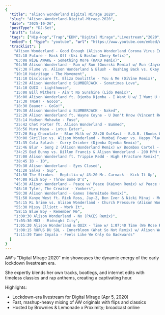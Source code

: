 ```yaml
---
{
  "title": "alison wonderland Digital Mirage 2020",
  "slug": "Alison-Wonderland-Digital-Mirage-2020",
  "date": "2025-10-26",
  "postType": "DJ-Set",
  "draft": false,
  "tags": ["Hip-Hop","Trap","EDM","Digital Mirage","Livestream","2020","Brownies & Lemonade","Proximity","Covid-Set"],
  "embed": { "type": "youtube", "url": "https://www.youtube.com/embed/watch?v=Wa5Is8Soj_g" },
  "tracklist": [
    "Alison Wonderland - Good Enough (Alison Wonderland Corona Virus Intro)",
    "02:18 Future - Mask Off (Uki & Boston Chery Refix)",
    "03:08 WiDE AWAKE - Something More (KAKU Remix)",
    "04:50 Alison Wonderland - Run w/ Run (Gourski Remix) w/ Run (Jayceeoh & B-Sides Remix) w/ Jackal - Christ Person, Woman God",
    "07:30 Flume vs. Alison Wonderland & Blush - Rushing Back vs. Okay (Alison Wonderland Edit)",
    "10:10 Hairitage - The Movement",
    "11:10 Disclosure ft. Eliza Doolittle - You & Me (DiVine Remix)",
    "12:20 Alison Wonderland x SLUMBERJACK - Sometimes Love",
    "14:10 QUIX - Lighthouse",
    "15:00 Bill Withers - Ain't No Sunshine (Lido Remix)",
    "16:00 Alison Wonderland ft. Djemba Djemba - I Want U w/ I Want U (GANZ Flip)",
    "17:30 TNGHT - Goooo",
    "18:30 Baauer - GoGo!",
    "19:30 Alison Wonderland x SLUMBERJACK - Naked",
    "22:20 Alison Wonderland ft. Wayne Coyne - U Don't Know (Vincent Remix) w/ 24:33 U Don't Know (Moss Flip)",
    "25:14 Hudson Mohawke - Fuse",
    "25:42 Chet Porter ft. Alison Wonderland - Bummed",
    "26:56 Mura Masa - Lotus Eater",
    "27:20 Big Chocolate - Blue Milk w/ 28:20 OutKast - B.O.B. (Bombs Over Baghdad)",
    "30:00 Skrillex vs. Alison Wonderland - Mumbai Power vs. Happy Place (Alison Wonderland Edit)",
    "31:35 Cola Splash - Curry Drinker (Djemba Djemba Remix)",
    "32:46 Blur - Song 2 (Alison Wonderland Remix) w/ Boombox Cartel - Jefe (Marx Flip) w/ Moksi - The Dopest (Cesqeaux Remix / Boombox Cartel Flip) w/ Bandlez - Space Bubblez",
    "34:25 Bad Bunny vs. Dillon Francis & Alison Wonderland - 200 MPH vs. Lost My Mind (Cazes Bootleg) w/ Lost My Mind (WILDLYF Remix)",
    "37:00 Alison Wonderland ft. Trippie Redd - High (Fracture Remix)",
    "38:45 ID - ID",
    "39:30 Alison Wonderland - Eyes Closed",
    "41:20 Salva - Sup",
    "41:50 The Strokes - Reptilia w/ 43:20 Mr. Carmack - Kick It Up",
    "44:00 Rich Boy - Throw Some D's",
    "45:30 Alison Wonderland - Peace w/ Peace (Kaivon Remix) w/ Peace (QUIX Remix) w/ Peace (HOLLY Remix)",
    "48:10 Tyler, The Creator - Yonkers",
    "50:30 Alison Wonderland - Games (Hermitude Remix)",
    "51:50 Kanye West ft. Rick Ross, Jay-Z, Bon Iver & Nicki Minaj - Monster (Kingdom Nicki-Centric Edit)",
    "54:15 RL Grime vs. Alison Wonderland - Church Pressure (Alison Wonderland Mashup)",
    "55:30 Missy Elliott - Work It",
    "58:15 Blue Boy - Remember Me",
    "1:00:30 Alison Wonderland - No (PACES Remix)",
    "1:03:30 M83 - Midnight City",
    "1:05:20 Alison Wonderland & QUIX - Time w/ 1:07:40 Time (We Rose Remix)",
    "1:08:15 RÜFÜS DU SOL - Innerbloom (What So Not Remix) w/ Alison Wonderland & M-Phazes - Messiah w/ 1:09:44 Already Gone (Far & Few & Loki Flip)",
    "1:11:39 Tame Impala - Feels Like We Only Go Backwards"
  ]
}
---
```


AW's "Digital Mirage 2020" mix showcases the dynamic energy of the early lockdown livestream era. 

She expertly blends her own tracks, bootlegs, and internet edits with timeless classics and rap anthems, creating a captivating hour. 

Highlights:
- Lockdown-era livestream for Digital Mirage (Apr 5, 2020)
- Fast, mashup-heavy mixing of AW originals with flips and classics
- Hosted by Brownies & Lemonade x Proximity; broadcast online
